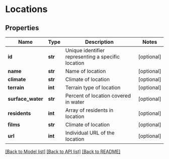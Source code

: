# Locations

## Properties
Name | Type | Description | Notes
------------ | ------------- | ------------- | -------------
**id** | **str** | Unique identifier representing a specific location | [optional] 
**name** | **str** | Name of location | [optional] 
**climate** | **str** | Climate of location | [optional] 
**terrain** | **int** | Terrain type of location | [optional] 
**surface_water** | **str** | Percent of location covered in water | [optional] 
**residents** | **int** | Array of residents in location | [optional] 
**films** | **str** | Climate of location | [optional] 
**url** | **int** | Individual URL of the location | [optional] 

[[Back to Model list]](../README.md#documentation-for-models) [[Back to API list]](../README.md#documentation-for-api-endpoints) [[Back to README]](../README.md)


